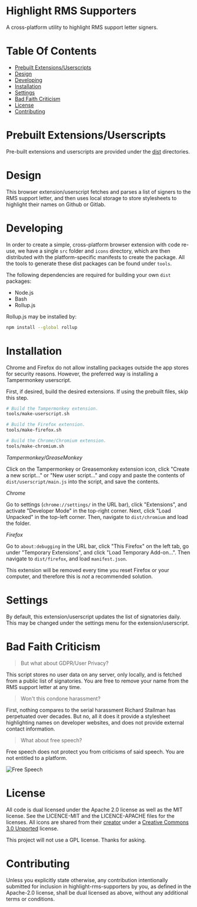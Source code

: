# Highlight RMS Supporters
A cross-platform utility to highlight RMS support letter signers.

# Table Of Contents

- [Prebuilt Extensions/Userscripts](#prebuilt-extensionsuserscripts)
- [Design](#design)
- [Developing](#developing)
- [Installation](#installation)
- [Settings](#settings)
- [Bad Faith Criticism](#bad-faith-criticism)
- [License](#license)
- [Contributing](#contributing)

# Prebuilt Extensions/Userscripts

Pre-built extensions and userscripts are provided under the [dist](/dist) directories. 

# Design

This browser extension/userscript fetches and parses a list of signers to the RMS support letter, and then uses local storage to store stylesheets to highlight their names on Github or Gitlab. 

# Developing

In order to create a simple, cross-platform browser extension with code re-use, we have a single `src` folder and `icons` directory, which are then distributed with the platform-specific manifests to create the package. All the tools to generate these dist packages can be found under `tools`.

The following dependencies are required for building your own `dist` packages:
- Node.js
- Bash
- Rollup.js

Rollup.js may be installed by:

```bash
npm install --global rollup
```

# Installation

Chrome and Firefox do not allow installing packages outside the app stores for security reasons. However, the preferred way is installing a Tampermonkey userscript.

First, if desired, build the desired extensions. If using the prebuilt files, skip this step.

```bash
# Build the Tampermonkey extension.
tools/make-userscript.sh

# Build the Firefox extension.
tools/make-firefox.sh

# Build the Chrome/Chromium extension.
tools/make-chromium.sh
```

*Tampermonkey/GreaseMonkey*

Click on the Tampermonkey or Greasemonkey extension icon, click "Create a new script..." or "New user script..." and copy and paste the contents of `dist/userscript/main.js` into the script, and save the contents.

*Chrome*

Go to settings (`chrome://settings/` in the URL bar), click "Extensions", and activate "Developer Mode" in the top-right corner. Next, click "Load Unpacked" in the top-left corner. Then, navigate to `dist/chromium` and load the folder.

*Firefox*

Go to `about:debugging` in the URL bar, click "This Firefox" on the left tab, go under "Temporary Extensions", and click "Load Temporary Add-on…". Then navigate to `dist/firefox`, and load `manifest.json`.

This extension will be removed every time you reset Firefox or your computer, and therefore this is *not* a recommended solution.

# Settings

By default, this extension/userscript updates the list of signatories daily. This may be changed under the settings menu for the extension/userscript.

# Bad Faith Criticism

> But what about GDPR/User Privacy?

This script stores no user data on any server, only locally, and is fetched from a public list of signatories. You are free to remove your name from the RMS support letter at any time.

> Won't this condone harassment?

First, nothing compares to the serial harassment Richard Stallman has perpetuated over decades. But no, all it does it provide a stylesheet highlighting names on developer websites, and does not provide external contact information.

> What about free speech?

Free speech does not protect you from criticisms of said speech. You are not entitled to a platform.

![Free Speech](https://imgs.xkcd.com/comics/free_speech.png)

# License

All code is dual licensed under the Apache 2.0 license as well as the MIT license. See the LICENCE-MIT and the LICENCE-APACHE files for the licenses. All icons are shared from their [creator](https://www.iconfinder.com/kmgdesignid) under a [Creative Commons 3.0 Unported](https://creativecommons.org/licenses/by/3.0/) license.

This project will not use a GPL license. Thanks for asking.

# Contributing

Unless you explicitly state otherwise, any contribution intentionally submitted for inclusion in highlight-rms-supporters by you, as defined in the Apache-2.0 license, shall be dual licensed as above, without any additional terms or conditions.
